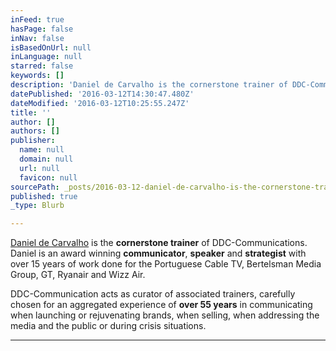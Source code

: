 ```yaml
---
inFeed: true
hasPage: false
inNav: false
isBasedOnUrl: null
inLanguage: null
starred: false
keywords: []
description: 'Daniel de Carvalho is the cornerstone trainer of DDC-Communications. Daniel is an award winning communicator, speaker and strategist with over 15 years of work done for the Portuguese Cable TV, Bertelsman Media Group, GT, Ryanair and Wizz Air. '
datePublished: '2016-03-12T14:30:47.480Z'
dateModified: '2016-03-12T10:25:55.247Z'
title: ''
author: []
authors: []
publisher:
  name: null
  domain: null
  url: null
  favicon: null
sourcePath: _posts/2016-03-12-daniel-de-carvalho-is-the-cornerstone-trainer-of-ddc-communi.md
published: true
_type: Blurb

---
```

[Daniel de Carvalho][0] is the **cornerstone trainer** of DDC-Communications. Daniel is an award winning **communicator**, **speaker** and **strategist** with over 15 years of work done for the Portuguese Cable TV, Bertelsman Media Group, GT, Ryanair and Wizz Air. 

DDC-Communication acts as curator of associated trainers, carefully chosen for an aggregated experience of **over 55 years** in communicating when launching or rejuvenating brands, when selling, when addressing the media and the public or during crisis situations. 

****

[0]: http://danieldecarvalho.de/